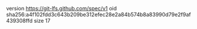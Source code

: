 version https://git-lfs.github.com/spec/v1
oid sha256:a4f102fdd3c643b209be312efec28e2a84b574b8a83990d79e2f9af439308ffd
size 17
